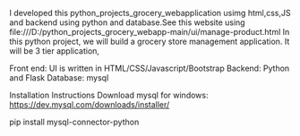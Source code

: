 I developed this python_projects_grocery_webapplication usimg html,css,JS and backend using python and database.See this website using file:///D:/python_projects_grocery_webapp-main/ui/manage-product.html In this python project, we will build a grocery store management application. It will be 3 tier application,

Front end: UI is written in HTML/CSS/Javascript/Bootstrap Backend: Python and Flask Database: mysql

Installation Instructions Download mysql for windows: https://dev.mysql.com/downloads/installer/

pip install mysql-connector-python
